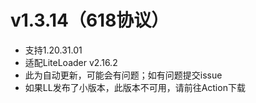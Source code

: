 # v1.3.14（618协议）

- 支持1.20.31.01
- 适配LiteLoader v2.16.2
- 此为自动更新，可能会有问题；如有问题提交issue
- 如果LL发布了小版本，此版本不可用，请前往Action下载